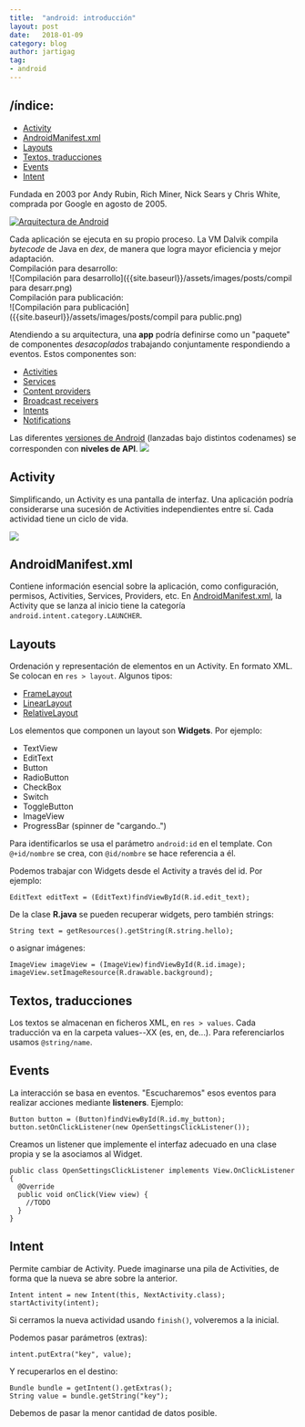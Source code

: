 ```yaml
---
title:  "android: introducción"
layout: post
date:   2018-01-09
category: blog
author: jartigag
tag:
- android
---
```


## /índice:

- [Activity](#activity)
- [AndroidManifest.xml](#androidmanifestxml)
- [Layouts](#layouts)
- [Textos, traducciones](#textos-traducciones)
- [Events](#events)
- [Intent](#intent)

Fundada en 2003 por Andy Rubin, Rich Miner, Nick Sears y Chris White, comprada por Google en agosto de 2005.

[![Arquitectura de Android](https://upload.wikimedia.org/wikipedia/commons/thumb/a/af/Android-System-Architecture.svg/675px-Android-System-Architecture.svg.png)](https://commons.wikimedia.org/wiki/File:Android-System-Architecture.svg)

Cada aplicación se ejecuta en su propio proceso. La VM Dalvik compila *bytecode* de Java en *dex*, de manera que logra mayor eficiencia y mejor adaptación.  
Compilación para desarrollo:  
![Compilación para desarrollo]({{site.baseurl}}/assets/images/posts/compil para desarr.png)  
Compilación para publicación:  
![Compilación para publicación]({{site.baseurl}}/assets/images/posts/compil para public.png)

Atendiendo a su arquitectura, una **app** podría definirse como un "paquete" de componentes _desacoplados_ trabajando conjuntamente respondiendo a eventos.
Estos componentes son:
* [Activities](https://developer.android.com/guide/components/activities/index.html)
* [Services](https://developer.android.com/guide/components/services.html)
* [Content providers](https://developer.android.com/guide/topics/providers/content-providers.html)
* [Broadcast receivers](https://developer.android.com/guide/components/broadcasts.html)
* [Intents](https://developer.android.com/guide/components/intents-filters.html)
* [Notifications](https://developer.android.com/guide/topics/ui/notifiers/notifications.html)

Las diferentes [versiones de Android](
https://source.android.com/source/build-numbers.html) (lanzadas bajo distintos codenames) se corresponden con **niveles de API**.
[![](https://upload.wikimedia.org/wikipedia/commons/thumb/e/ee/Android_historical_version_distribution_-_vector.svg/1024px-Android_historical_version_distribution_-_vector.svg.png)](https://commons.wikimedia.org/wiki/File:Android_historical_version_distribution_-_vector.svg)

## Activity

Simplificando, un Activity es una pantalla de interfaz. Una aplicación podría considerarse una sucesión de Activities independientes entre sí. Cada actividad tiene un ciclo de vida.

[![](https://developer.android.com/guide/components/images/activity_lifecycle.png)](https://developer.android.com/guide/components/activities/activity-lifecycle.html)

## AndroidManifest.xml

Contiene información esencial sobre la aplicación, como configuración, permisos, Activities, Services, Providers, etc. En [AndroidManifest.xml](http://developer.android.com/guide/topics/manifest/manifest-intro.html
), la Activity que se lanza al inicio tiene la categoría ``android.intent.category.LAUNCHER``.

## Layouts

Ordenación y representación de elementos en un Activity. En formato XML. Se colocan en ``res > layout``. Algunos tipos:
* [FrameLayout](https://developer.android.com/reference/android/widget/FrameLayout.html)
* [LinearLayout](https://developer.android.com/reference/android/widget/LinearLayout.html)
* [RelativeLayout](https://developer.android.com/reference/android/widget/RelativeLayout.html)

Los elementos que componen un layout son **Widgets**. Por ejemplo:
* TextView
* EditText
* Button
* RadioButton
* CheckBox
* Switch
* ToggleButton
* ImageView
* ProgressBar (spinner de "cargando..")

Para identificarlos se usa el parámetro ``android:id`` en el template. Con ``@+id/nombre`` se crea, con ``@id/nombre`` se hace referencia a él.

Podemos trabajar con Widgets desde el Activity a través del id. Por ejemplo:
```
EditText editText = (EditText)findViewById(R.id.edit_text);
```

De la clase **R.java** se pueden recuperar widgets, pero también strings:
```
String text = getResources().getString(R.string.hello);
```
o asignar imágenes:
```
ImageView imageView = (ImageView)findViewById(R.id.image);
imageView.setImageResource(R.drawable.background);
```

## Textos, traducciones

Los textos se almacenan en ficheros XML, en ``res > values``. Cada traducción va en la carpeta values--XX (es, en, de...). Para referenciarlos usamos ``@string/name``.

## Events

La interacción se basa en eventos. "Escucharemos" esos eventos para realizar acciones mediante **listeners**. Ejemplo:  
```
Button button = (Button)findViewById(R.id.my_button);
button.setOnClickListener(new OpenSettingsClickListener());
```

Creamos un listener que implemente el interfaz adecuado en una clase propia y se la asociamos al Widget.
```
public class OpenSettingsClickListener implements View.OnClickListener {
  @Override
  public void onClick(View view) {
    //TODO
  }
}
```

## Intent

Permite cambiar de Activity. Puede imaginarse una pila de Activities, de forma que la nueva se abre sobre la anterior.
```
Intent intent = new Intent(this, NextActivity.class);
startActivity(intent);
```
Si cerramos la nueva actividad usando ``finish()``, volveremos a la inicial.

Podemos pasar parámetros (extras): 
```
intent.putExtra("key", value);
```
Y recuperarlos en el destino:
```
Bundle bundle = getIntent().getExtras();
String value = bundle.getString("key");
```
Debemos de pasar la menor cantidad de datos posible.
